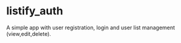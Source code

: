 # listify_auth
A simple app with user registration, login and user list management (view,edit,delete).
